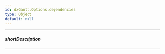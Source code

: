 ```yaml
---
id: dxGantt.Options.dependencies
type: Object
default: null
---
```

---
##### shortDescription

---
